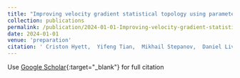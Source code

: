 ```yaml
---
title: "Improving velocity gradient statistical topology using parameterized Lagrangian deformation networks"
collection: publications
permalink: /publication/2024-01-01-Improving-velocity-gradient-statistical-topology-using-parameterized-Lagrangian-deformation-networks
date: 2024-01-01
venue: 'preparation'
citation: ' Criston Hyett,  Yifeng Tian,  Mikhail Stepanov,  Daniel Livescu,  Michael Chertkov, &quot;Improving velocity gradient statistical topology using parameterized Lagrangian deformation networks.&quot; preparation, 2024.'
---
```

Use [Google Scholar](https://scholar.google.com/scholar?q=Improving+velocity+gradient+statistical+topology+using+parameterized+Lagrangian+deformation+networks){:target="_blank"} for full citation